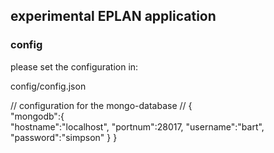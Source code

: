 ## experimental EPLAN application 
### config

please set the configuration in:

config/config.json

// configuration for the mongo-database 
// 
    {  
       "mongodb":{  
          "hostname":"localhost",
          "portnum":28017,
          "username":"bart",
          "password":"simpson"
       }
    }
  
